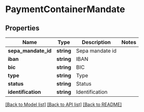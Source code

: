 # PaymentContainerMandate

## Properties
Name | Type | Description | Notes
------------ | ------------- | ------------- | -------------
**sepa_mandate_id** | **string** | Sepa mandate id | 
**iban** | **string** | IBAN | 
**bic** | **string** | BIC | 
**type** | **string** | Type | 
**status** | **string** | Status | 
**identification** | **string** | Identification | 

[[Back to Model list]](../README.md#documentation-for-models) [[Back to API list]](../README.md#documentation-for-api-endpoints) [[Back to README]](../README.md)


